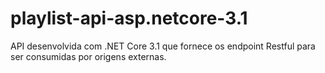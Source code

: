 # playlist-api-asp.netcore-3.1
API desenvolvida com .NET Core 3.1 que fornece os endpoint Restful para ser consumidas por origens externas.
